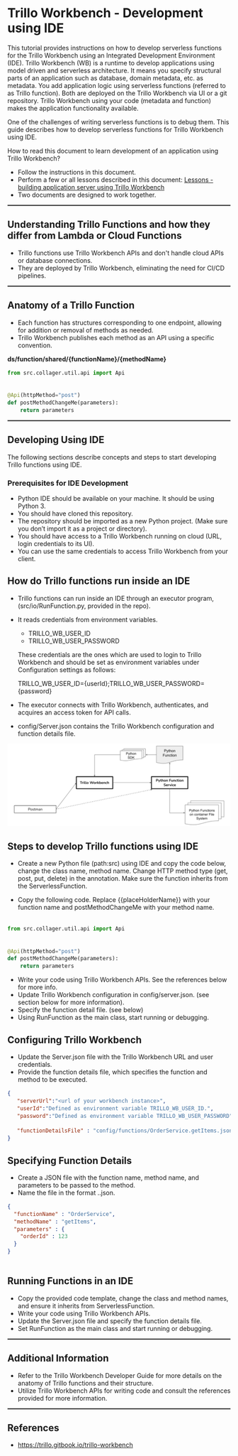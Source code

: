 # **Trillo Workbench - Development using IDE**

This tutorial provides instructions on how to develop serverless functions for the Trillo Workbench using an Integrated Development Environment (IDE).
Trillo Workbench (WB) is a runtime to develop applications using model driven and serverless architecture. It means you specify structural parts of an application such as database, domain metadata, etc. as metadata. You add application logic using serverless functions (referred to as Trillo function). Both are deployed on the Trillo Workbench via UI or a git repository. Trillo Workbench using your code (metadata and function) makes the application functionality available.

One of the challenges of writing serverless functions is to debug them. This guide describes how to develop serverless functions for Trillo Workbench using IDE.

How to read this document to learn development of an application using Trillo Workbench?

- Follow the instructions in this document.
- Perform a few or all lessons described in this document:
  [Lessons - building application server using Trillo Workbench](https://docs.google.com/document/d/1Xs-L1gP-5fvNKkWzopm4T25yQ_v_P_heX1s8V69--Vs/edit)
- Two documents are designed to work together.


<hr style="border:0.1px solid gray">

## Understanding Trillo Functions and how they differ from Lambda or Cloud Functions
- Trillo functions use Trillo Workbench APIs and don't handle cloud APIs or database connections.
- They are deployed by Trillo Workbench, eliminating the need for CI/CD pipelines.

<hr style="border:0.1px solid gray">

## Anatomy of a Trillo Function
- Each function has structures corresponding to one endpoint, allowing for addition or removal of methods as needed.
- Trillo Workbench publishes each method as an API using a specific convention.

**ds/function/shared/{functionName}/{methodName}**

```python
from src.collager.util.api import Api


@Api(httpMethod="post")
def postMethodChangeMe(parameters):
    return parameters

```
<hr style="border:0.1px solid gray">

## Developing Using IDE
The following sections describe concepts and steps to start developing Trillo functions using IDE.

### Prerequisites for IDE Development

- Python IDE should be available on your machine. It should be using Python 3.
- You should have cloned this repository.
- The repository should be imported as a new Python project. (Make sure you don’t import it as a project or directory).
- You should have access to a Trillo Workbench running on cloud (URL, login credentials to its UI).
- You can use the same credentials to access Trillo Workbench from your client.

## How do Trillo functions run inside an IDE
- Trillo functions can run inside an IDE through an executor program,(src/io/RunFunction.py, provided in the repo).
- It reads credentials from environment variables.
  - TRILLO_WB_USER_ID
  - TRILLO_WB_USER_PASSWORD

  These credentials are the ones which are used to login to Trillo Workbench and should be set as environment variables under Configuration settings as follows:


    TRILLO_WB_USER_ID={userId};TRILLO_WB_USER_PASSWORD={password}
- The executor connects with Trillo Workbench, authenticates, and acquires an access token for API calls.
- config/Server.json contains the Trillo Workbench configuration and function details file.


![Develop_Trillo_Function_Using_IDE.png](docs/html/images/Develop_Trillo_Function_Using_IDE.png)

## Steps to develop Trillo functions using IDE
- Create a new Python file (path:src) using IDE and copy the code below, change the class name, method name. Change HTTP method type (get, post, put, delete) in the annotation. Make sure the function inherits from the ServerlessFunction.

- Copy the following code. Replace {{placeHolderName}} with your function name and postMethodChangeMe with your method name.
```python

from src.collager.util.api import Api


@Api(httpMethod="post")
def postMethodChangeMe(parameters):
    return parameters

```
- Write your code using Trillo Workbench APIs. See the references below for more info.
- Update  Trillo Workbench configuration in config/server.json. (see section below for more information).
- Specify the function detail file. (see below)
- Using RunFunction as the main class, start running or debugging.


## Configuring Trillo Workbench
- Update the Server.json file with the Trillo Workbench URL and user credentials.
- Provide the function details file, which specifies the function and method to be executed.
```json
{
   "serverUrl":"<url of your workbench instance>",
   "userId":"Defined as environment variable TRILLO_WB_USER_ID.",
   "password":"Defined as environment variable TRILLO_WB_USER_PASSWORD",
   
   "functionDetailsFile" : "config/functions/OrderService.getItems.json"
}
```
## Specifying Function Details
- Create a JSON file with the function name, method name, and parameters to be passed to the method.
- Name the file in the format <functionName>.<methodName>.json.

```json
{
  "functionName" : "OrderService",
  "methodName" : "getItems",
  "parameters" : {
  	"orderId" : 123
  }
}



```

## Running Functions in an IDE
- Copy the provided code template, change the class and method names, and ensure it inherits from ServerlessFunction.
- Write your code using Trillo Workbench APIs.
- Update the Server.json file and specify the function details file.
- Set RunFunction as the main class and start running or debugging.

<hr style="border:0.1px solid gray">

## Additional Information
- Refer to the Trillo Workbench Developer Guide for more details on the anatomy of Trillo functions and their structure.
- Utilize Trillo Workbench APIs for writing code and consult the references provided for more information.

<hr style="border:0.1px solid gray">

## References
- https://trillo.gitbook.io/trillo-workbench
